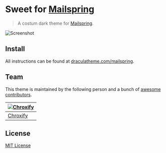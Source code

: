 # Sweet for [Mailspring](https://github.com/Foundry376/Mailspring)

> A costum dark theme for [Mailspring](https://github.com/Foundry376/Mailspring).

![Screenshot](./screenshot.png)

## Install

All instructions can be found at [draculatheme.com/mailspring](https://draculatheme.com/mailspring).

## Team

This theme is maintained by the following person and a bunch of [awesome contributors](https://github.com/dracula/mailspring/graphs/contributors).

[![Chroxify](https://avatars.githubusercontent.com/chroxify?v=3&s=70)](https://github.com/chroxify) | 
--- | 
[Chroxify](https://github.com/chroxify) |

## License

[MIT License](./LICENSE)

